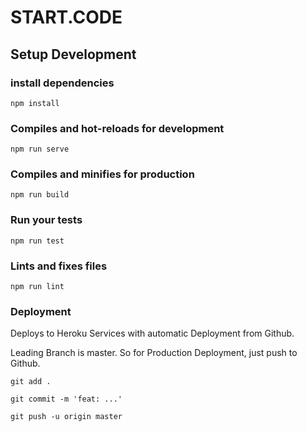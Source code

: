 # START.CODE

## Setup Development

### install dependencies
```
npm install
```

### Compiles and hot-reloads for development
```
npm run serve
```

### Compiles and minifies for production
```
npm run build
```

### Run your tests
```
npm run test
```

### Lints and fixes files
```
npm run lint
```

### Deployment

Deploys to Heroku Services with automatic Deployment from Github.

Leading Branch is master. So for Production Deployment, just push to Github.

```
git add .

git commit -m 'feat: ...'

git push -u origin master
```

